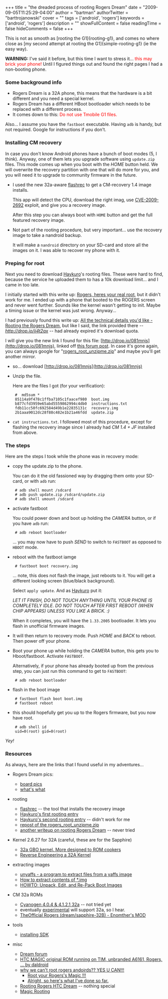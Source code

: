 +++
title = "the dreaded process of rooting Rogers Dream"
date = "2009-09-05T11:25:29-04:00"
author = "bartman"
authorTwitter = "barttrojanowski"
cover = ""
tags = ['android', 'rogers']
keywords = ['android', 'rogers']
description = ""
showFullContent = false
readingTime = false
hideComments = false
+++

This is not as smooth as [rooting the G1]{rooting-g1}, and comes no where close as [my second attempt at rooting the G1]{simple-rooting-g1} (ie the easy way).

<b>WARNING:</b> I've said it before, but this time I want to stress it...  <font color=red>this may brick your phone!</font>  Until I figured things out and found the right pages I had a non-booting phone.

<!--more-->

### Some background info

 - Rogers Dream is a 32A phone, this means that the hardware is a bit different and you need a special kernel.
 - Rogers Dream has a different HBoot bootloader which needs to be replaced with a different process.
 - It comes down to this: <font color=red>Do not use Tmobile G1 files.</font>

Also... I assume you have the `fastboot` executable.  Having `adb` is handy, but not required.  Google for instructions if you don't.

### Installing CM recovery

In case you don't know Android phones have a bunch of boot modes (5, I think).  Anyway, one of them lets you upgrade
software using `update.zip` files.  This mode comes up when you boot with the *HOME* button held.  We will overwrite
the recovery partition with one that will do more for you, and you will need it to upgrade to community firmware in
the future.

 - I used the new 32a-aware [flashrec](http://zenthought.org/content/project/flashrec) to get a CM-recovery 1.4 image installs.
   
   This app will detect the CPU, download the right imag, use [CVE-2009-2692](http://web.nvd.nist.gov/view/vuln/detail?vulnId=CVE-2009-2692) exploit,
   and give you a recovery image.
   
   After this step you can always boot with `HOME` button and get the full featured recovery image.

 - Not part of the rooting procedure, but very important... use the recovery image to take a nandroid backup.
   
   It will make a `nandroid` directory on your SD-card and store all the images on it.  I was able to recover
   my phone with it.

### Preping for root

Next you need to download [Haykuro](http://forum.xda-developers.com/member.php?u=1363573)'s rooting files.  These were hard
to find, because the service he uploaded them to has a 10k download limit... and I came in too late.

I initially started with this write up: [Rogers, heres your real root](http://forum.xda-developers.com/showthread.php?p=4271500), but
it didn't work for me.  I ended up with a phone that booted to the ROGERS screen and never went further.  Sounds like the kernel
wasn't getting to init.  Maybe a timing issue or the kernel was just wrong.  Anyway...

I had previously found this write up: [All the technical details you'd like - Rooting the Rogers Dream](http://forum.xda-developers.com/showthread.php?t=532224),
but like I said, the link provided there -- *http://drop.io/ii4t2ax* -- had already expired it's download quota.

I will give you the new link I found for this file: [http://drop.io/081mnjs](http://drop.io/081mnjs), linked off 
[this forum post](http://forum.xda-developers.com/showthread.php?p=4423861).  In case it's gone again, you can always
google for "[rogers_root_unzipme.zip](http://www.google.com/search?q=rogers_root_unzipme.zip)" and maybe you'll get
another mirror.

 - so... download [http://drop.io/081mnjs](http://drop.io/081mnjs)

 - Unzip the file.
   
   Here are the files I got (for your verification):

        #  md5sum *
        85114a9f478c1ffba7105c1faacef980  boot.img
        b877cfd3959e65abd5559862994c4db0  instructions.txt
        fdb11cc50fc692584d49b1e22835131c  recovery.img
        2b1aaa9012dc28f88c482e1b21a46fdd  update.zip
 
 - `cat instructions.txt`.  I followed most of this procedure, except for flashing the recovery image since
   I already had *CM 1.4 + JF* installed from above.

### The steps

Here are the steps I took while the phone was in recovery mode:

 - copy the update.zip to the phone.
   
   You can do it the old fassioned way by dragging them onto your SD-card, or with `adb` run:

        # adb shell mount /sdcard
        # adb push update.zip /sdcard/update.zip
        # adb shell umount /sdcard

 - activate fastboot
   
   You could power down and boot up holding the *CAMERA* button, or if you have `adb` run:

        # adb reboot bootloader
   
   ... you may now have to push *SEND* to switch to `FASTBOOT` as opposed to `HBOOT` mode.

 - reboot with the fastboot iamge

        # fastboot boot recovery.img
   
   ... note, this does not flash the image, just reboots to it.  You will get a different looking
   screen (blue/black background).
   
   Select `apply update`.  And as [Haykuro](http://stevebristok.com) put it:
   
   *LET IT FINISH, DO NOT TOUCH ANYTHING UNTIL YOUR PHONE IS COMPLETELY IDLE. DO NOT TOUCH AFTER FIRST REBOOT (WHEN CHIP APPEARS) UNLESS YOU LIKE A BRICK. :)*
   
   When it completes, you will have the `1.33.2005` bootloader.  It lets you flash in unofficial firmware images.

 - It will then return to recovery mode.  Push *HOME* and *BACK* to reboot.  Then power off your phone.

 - Boot your phone up while holding the *CAMERA* button, this gets you to Hboot/fastboot.  Activate `FASTBOOT`.
   
   Alternatively, if your phone has already booted up from the previous step, you can just run this command to get to `FASTBOOT`:

        # adb reboot bootloader

 - flash in the boot image

        # fastboot flash boot boot.img
        # fastboot reboot

 - this should hopefully get you up to the Rogers firmware, but you now have root.

        # adb shell id
        uid=0(root) gid=0(root)

*Yey!*

### Resources

As always, here are the links that I found useful in my adventures...

- Rogers Dream pics:
  - [board pics](http://img26.imageshack.us/gal.php?g=1000387n.jpg)
  - [what's what](http://i.cmpnet.com/eetimes/news/online/2008/10/igoogle_2.jpg)

- rooting
  - [flashrec](http://zenthought.org/content/project/flashrec) -- the tool that installs the recovery image
  - [Haykuro's first rooting entry](http://forum.xda-developers.com/showthread.php?t=532224)
  - [Haykuro's second rooting entry](http://forum.xda-developers.com/showthread.php?p=4271500) -- didn't work for me
  - [repost of the rogers_root_unzipme.zip](http://forum.xda-developers.com/showthread.php?p=4423861)
  - [another writeup on rooting Rogers Dream](http://forum.xda-developers.com/showthread.php?p=4280573) -- never tried

- Kernel 2.6.27 for 32A (careful, these are for the Sapphire)
  - [32a GBO kernel. More designed to ROM cookers](http://forum.xda-developers.com/showthread.php?t=550558)
  - [Reverse Engineering a 32A Kernel](http://forum.xda-developers.com/showthread.php?t=548061)

- extracting images
  - [unyaffs - a program to extract files from a yaffs image](http://code.google.com/p/unyaffs/)
  - [How to extract contents of *.img](http://osdir.com/ml/android-porting/2009-09/msg00010.html)
  - [HOWTO: Unpack, Edit, and Re-Pack Boot Images](http://android-dls.com/wiki/index.php?title=HOWTO:_Unpack%2C_Edit%2C_and_Re-Pack_Boot_Images)

- CM 32a ROMs
  - [Cyanogen 4.0.4 & 4.1.2.1 32a](http://forum.xda-developers.com/showthread.php?t=544854&page=14) -- not tried yet
  - eventually [experimental](http://forum.xda-developers.com/showthread.php?t=539744) will support 32a, so I hear.
  - [TheOfficial Rogers (dream/sapphire-32B) - Enomther's MOD](http://forum.xda-developers.com/showthread.php?t=556933)

- tools
  - [installing SDK](http://developer.android.com/sdk/1.5_r3/installing.html)

- misc
  - [Dream forum](http://forum.xda-developers.com/forumdisplay.php?f=447)
  - [HTC MAGIC original ROM running on TIM, unbranded A6161, Rogers, ... by daldroid](http://forum.xda-developers.com/showthread.php?t=523680)
  - [why we can't root rogers andoirds?? YES U CAN!!!](http://forum.xda-developers.com/showthread.php?t=523873)
    - [Root your Rogers's Magic !!!](http://forum.xda-developers.com/showthread.php?t=530527)
    - [Alright, so here's what I've done so far.](http://forum.xda-developers.com/showpost.php?p=3948652&postcount=220)
  - [Rooting Rogers HTC Dream](http://forum.xda-developers.com/showthread.php?t=522127) -- nothing special
  - [Magic Rooting](http://android-dls.com/wiki/index.php?title=Magic_Rooting)

 